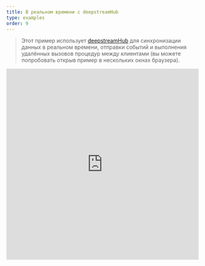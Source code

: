 ```yaml
---
title: В реальном времени с deepstreamHub
type: examples
order: 9
---
```


> Этот пример использует [deepstreamHub](https://deepstreamhub.com/) для синхронизации данных в реальном времени, отправки событий и выполнения удалённых вызовов процедур между клиентами (вы можете попробовать открыв пример в нескольких окнах браузера).

<iframe width="100%" height="500" src="https://jsfiddle.net/yyx990803/ff0sp9hw/embedded/result,html,js,css" allowfullscreen="allowfullscreen" frameborder="0"></iframe>